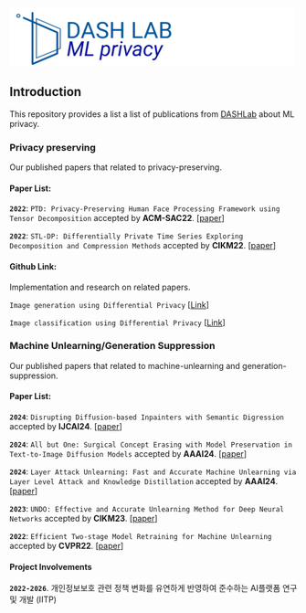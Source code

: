 <img src="asset/icon.png" title="Logo" width="500" />

## Introduction

This repository provides a list a list of publications from [DASHLab](https://dash-lab.github.io/) about ML privacy.

### Privacy preserving
Our published papers that related to privacy-preserving.

#### Paper List:

**`2022`**: `PTD: Privacy-Preserving Human Face Processing Framework using Tensor Decomposition` accepted by **ACM-SAC22**. [[paper](https://dl.acm.org/doi/10.1145/3477314.3507036)]

**`2022`**: `STL-DP: Differentially Private Time Series Exploring Decomposition and Compression Methods` accepted by **CIKM22**. [[paper](https://ceur-ws.org/Vol-3318/short5.pdf)]

#### Github Link:
Implementation and research on related papers.

`Image generation using Differential Privacy` [[Link](https://github.com/DASH-Lab/PrivacyMethods)]

`Image classification using Differential Privacy` [[Link](https://github.com/DASH-Lab/DP_classification)]

### Machine Unlearning/Generation Suppression
Our published papers that related to machine-unlearning and generation-suppression.

#### Paper List:

**`2024`**: `Disrupting Diffusion-based Inpainters with Semantic Digression` accepted by **IJCAI24**. [[paper](https://www.ijcai.org/proceedings/2024/856)]

**`2024`**: `All but One: Surgical Concept Erasing with Model Preservation in Text-to-Image Diffusion Models` accepted by **AAAI24**. [[paper](https://ojs.aaai.org/index.php/AAAI/article/view/30107)]

**`2024`**: `Layer Attack Unlearning: Fast and Accurate Machine Unlearning via Layer Level Attack and Knowledge Distillation` accepted by **AAAI24**. [[paper](https://ojs.aaai.org/index.php/AAAI/article/view/30118)]

**`2023`**: `UNDO: Effective and Accurate Unlearning Method for Deep Neural Networks` accepted by **CIKM23**. [[paper](https://dl.acm.org/doi/abs/10.1145/3583780.3615235)]

**`2022`**: `Efficient Two-stage Model Retraining for Machine Unlearning` accepted by **CVPR22**. [[paper](https://ieeexplore.ieee.org/document/9857498)]




#### Project Involvements

**`2022-2026`**. 개인정보보호 관련 정책 변화를 유연하게 반영하여 준수하는 AI플랫폼 연구 및 개발 (IITP)
